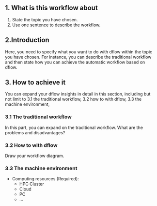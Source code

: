 ## 1. What is this workflow about
1. State the topic you have chosen.
2. Use one sentence to describe the workflow.

## 2.Introduction
Here, you need to specify what you want to do with dflow within the topic you have chosen. For instance, you can describe the traditional workflow and then  state how you can achieve the automatic workflow based on dflow. 

## 3. How to achieve it 
You can expand your dflow insights in detail in this section, including but not limit to 3.1 the traditional workflow, 3.2 how to with dflow, 3.3 the machine environment, 

### 3.1 The traditional workflow
In this part, you can expand on the traditional workflow. What are the problems and disadvantages?

### 3.2 How to with dflow
Draw your workflow diagram. 

### 3.3 The machine environment
- Computing resources (Required): 
  - HPC Cluster
  - Cloud
  - PC
  - ...
